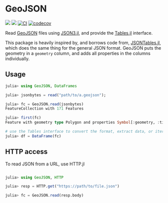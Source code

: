 # GeoJSON

[![](https://img.shields.io/badge/docs-stable-blue.svg)](https://JuliaGeo.github.io/GeoJSON.jl/stable)
[![](https://img.shields.io/badge/docs-dev-blue.svg)](https://JuliaGeo.github.io/GeoJSON.jl/dev)
[![CI](https://github.com/JuliaGeo/GeoJSON.jl/workflows/CI/badge.svg)](https://github.com/JuliaGeo/GeoJSON.jl/actions?query=workflow%3ACI)
[![codecov](https://codecov.io/gh/JuliaGeo/GeoJSON.jl/branch/main/graph/badge.svg?token=ccpOaPSi08)](https://codecov.io/gh/JuliaGeo/GeoJSON.jl)

Read [GeoJSON](https://geojson.org/) files using [JSON3.jl](https://github.com/quinnj/JSON3.jl), and provide the [Tables.jl](https://github.com/JuliaData/Tables.jl) interface.

This package is heavily inspired by, and borrows code from, [JSONTables.jl](https://github.com/JuliaData/JSONTables.jl), which
does the same thing for the general JSON format. GeoJSON puts the geometry in a `geometry` column, and adds all
properties in the columns individually.

## Usage

```julia
julia> using GeoJSON, DataFrames

julia> jsonbytes = read("path/to/a.geojson");

julia> fc = GeoJSON.read(jsonbytes)
FeatureCollection with 171 Features

julia> first(fc)
Feature with geometry type Polygon and properties Symbol[:geometry, :timestamp, :version, :changeset, :user, :uid, :area, :highway, :type, :id]

# use the Tables interface to convert the format, extract data, or iterate over the rows
julia> df = DataFrame(fc)
```

## HTTP access 
To read JSON from a URL, use HTTP.jl
```julia

julia> using GeoJSON, HTTP

julia> resp = HTTP.get("https://path/to/file.json")

julia> fc = GeoJSON.read(resp.body)
```
